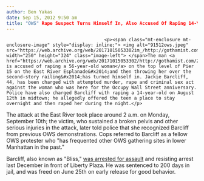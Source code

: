 ```yaml
---
author: Ben Yakas
date: Sep 15, 2012 9:50 am
title: "OWS" Rape Suspect Turns Himself In, Also Accused Of Raping 14-Yr-Old
---
```


	
										<p><span class="mt-enclosure mt-enclosure-image" style="display: inline;"> <img alt="91512ows.jpeg" src="https://web.archive.org/web/20171015053302im_/http://gothamist.com/attachments/byakas/91512ows.jpeg" width="250" height="324" class="image-left"> </span>The man <a href="https://web.archive.org/web/20171015053302/http://gothamist.com/2012/09/13/nypd_woman_raped_at_south_street_se.php">who is accused of raping a 56-year-old woman</a> on the top level of Pier 15 on the East River Esplanade&#x2014;and then throwing her over the second-story railing&#x2014;has turned himself in. Jackie Barcliff, 44, has been charged with attempted murder, rape and criminal sex act against the woman who was here for the Occupy Wall Street anniversary. Police have also charged Barcliff with raping a 14-year-old on August 12th in midtown; he allegedly offered the teen a place to stay overnight and then raped her during the night.</p>

<p>The attack at the East River took place around 2 a.m. on Monday, September 10th; the victim, who sustained a broken pelvis and other serious injuries in the attack, later told police that she recognized Barcliff from previous OWS demonstrations. Cops referred to Barcliff as a fellow OWS protester who &quot;has frequented other OWS gathering sites in lower Manhattan in the past.&quot; </p>

<p>Barcliff, also known as &quot;Bliss,&quot; <a href="https://web.archive.org/web/20171015053302/http://www.nydailynews.com/new-york/ex-con-jackie-barcliff-occupy-wall-street-rape-sexually-attacked-girl-14-month-police-article-1.1160284">was arrested for assault</a> and resisting arrest last December in front of Liberty Plaza. He was sentenced to 200 days in jail, and was freed on June 25th on early release for good behavior.</p>					
										
									
				